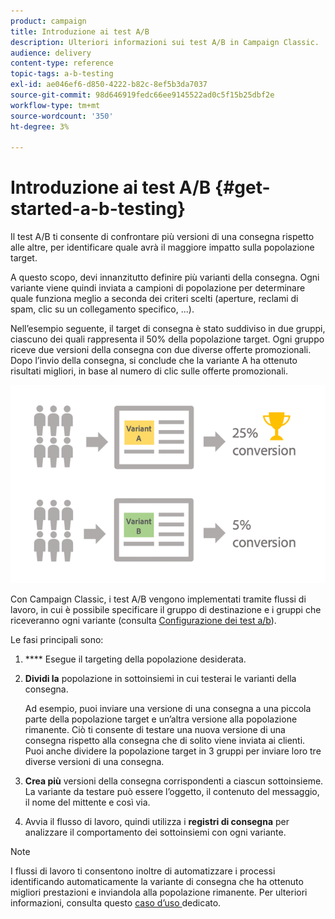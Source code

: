 ```yaml
---
product: campaign
title: Introduzione ai test A/B
description: Ulteriori informazioni sui test A/B in Campaign Classic.
audience: delivery
content-type: reference
topic-tags: a-b-testing
exl-id: ae046ef6-d850-4222-b82c-8ef5b3da7037
source-git-commit: 98d646919fedc66ee9145522ad0c5f15b25dbf2e
workflow-type: tm+mt
source-wordcount: '350'
ht-degree: 3%

---
```


# Introduzione ai test A/B {#get-started-a-b-testing}

Il test A/B ti consente di confrontare più versioni di una consegna rispetto alle altre, per identificare quale avrà il maggiore impatto sulla popolazione target.

A questo scopo, devi innanzitutto definire più varianti della consegna. Ogni variante viene quindi inviata a campioni di popolazione per determinare quale funziona meglio a seconda dei criteri scelti (aperture, reclami di spam, clic su un collegamento specifico, ...).

Nell’esempio seguente, il target di consegna è stato suddiviso in due gruppi, ciascuno dei quali rappresenta il 50% della popolazione target. Ogni gruppo riceve due versioni della consegna con due diverse offerte promozionali. Dopo l’invio della consegna, si conclude che la variante A ha ottenuto risultati migliori, in base al numero di clic sulle offerte promozionali.

![](assets/a-b-testing-schema.png)

Con Campaign Classic, i test A/B vengono implementati tramite flussi di lavoro, in cui è possibile specificare il gruppo di destinazione e i gruppi che riceveranno ogni variante (consulta [Configurazione dei test a/b](../../delivery/using/configuring-a-b-testing.md)).

Le fasi principali sono:

1. **** Esegue il targeting della popolazione desiderata.
1. **Dividi la** popolazione in sottoinsiemi in cui testerai le varianti della consegna.

   Ad esempio, puoi inviare una versione di una consegna a una piccola parte della popolazione target e un’altra versione alla popolazione rimanente. Ciò ti consente di testare una nuova versione di una consegna rispetto alla consegna che di solito viene inviata ai clienti. Puoi anche dividere la popolazione target in 3 gruppi per inviare loro tre diverse versioni di una consegna.

1. **Crea più** versioni della consegna corrispondenti a ciascun sottoinsieme. La variante da testare può essere l’oggetto, il contenuto del messaggio, il nome del mittente e così via.
1. Avvia il flusso di lavoro, quindi utilizza i **registri di consegna** per analizzare il comportamento dei sottoinsiemi con ogni variante.

>[!NOTE]
>
>I flussi di lavoro ti consentono inoltre di automatizzare i processi identificando automaticamente la variante di consegna che ha ottenuto migliori prestazioni e inviandola alla popolazione rimanente. Per ulteriori informazioni, consulta questo [caso d’uso ](../../delivery/using/a-b-testing-use-case.md) dedicato.
